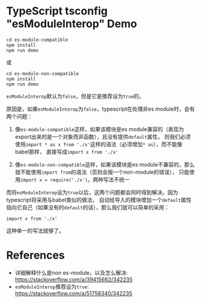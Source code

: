 TypeScript tsconfig "esModuleInterop" Demo
==========================================

```
cd es-module-compatible
npm install
npm run demo
```

或

```
cd es-module-non-compatible
npm install
npm run demo
```

`esModuleInterop`默认为`false`，但是它是推荐设为`true`的。

原因是，如果`esModuleInterop`为`false`，typescript在处理非es module时，会有两个问题：

1. 像`es-module-compatible`这样，如果该模块是es module兼容的（表现为export出来的是一个对象而非函数），且没有提供`default`属性，
则我们必须使用`import * as x from './x'`这样的语法（必须增加`* as`），而不能像babel那样，
直接写成`import x from './x'`

2. 像`es-module-non-compatible`这样，如果该模块是es module不兼容的，那么就不能使用`import from`的语法（否则会报一个non-module的错误），
只能使用`import x = require('./x')`。两种写法不统一

而将`esModuleInterop`设为`true`以后，这两个问题都会同时得到解决。因为typescript将采用与babel类似的做法，
自动给导入的模块增加一个`default`属性指向它自己（如果没有的`default`的话），那么我们就可以简单的采用：

```
import x from './x'
```

这种单一的写法就够了。

References
==========

- 详细解释什么是non es-module，以及怎么解决: https://stackoverflow.com/a/39415662/342235
- `esModuleInterop`推荐设为`true`: https://stackoverflow.com/a/51758340/342235
